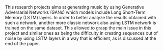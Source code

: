 This research projects aims at generating music by using Generative Adversarial Networks (GANs) which models include Long Short-Term Memory (LSTM) layers. In order to better analyze the results obtained with such a network, another more classic network also using LSTM network is trained on the same dataset.
This allowed to grasp the main issue in this project and similar ones as being the difficulty in creating sequences out of noise by using LSTM layers in a way that is efficient, as is discussed at the end of the paper.
